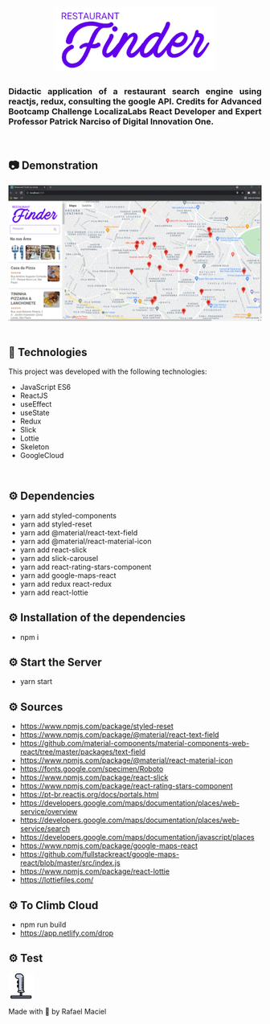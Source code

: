 <h1 align="center">
  <img alt="" title="Restaurant_Finder" src=".github/demostration_aplication_0.png" width="320px" />
  <br>
</h1>

<h3 align="justify">
Didactic application of a restaurant search engine using reactjs, redux, consulting the google API. Credits for Advanced Bootcamp Challenge LocalizaLabs React Developer and Expert Professor Patrick Narciso of Digital Innovation One.
</h3>

<br>

## 📷 Demonstration

<div align="center" >
<h4 align="left"></h4>
  <img src=".github/demostration_aplication_1.gif">
</div>

<br>

## 🚀 Technologies

This project was developed with the following technologies:

- JavaScript ES6
- ReactJS
- useEffect
- useState
- Redux
- Slick
- Lottie
- Skeleton
- GoogleCloud

<br>

## ⚙ Dependencies
- yarn add styled-components
- yarn add styled-reset
- yarn add @material/react-text-field
- yarn add @material/react-material-icon
- yarn add react-slick
- yarn add slick-carousel
- yarn add react-rating-stars-component
- yarn add google-maps-react
- yarn add redux react-redux
- yarn add react-lottie

## ⚙ Installation of the dependencies
- npm i

## ⚙ Start the Server
- yarn start

## ⚙ Sources
- https://www.npmjs.com/package/styled-reset
- https://www.npmjs.com/package/@material/react-text-field
- https://github.com/material-components/material-components-web-react/tree/master/packages/text-field
- https://www.npmjs.com/package/@material/react-material-icon
- https://fonts.google.com/specimen/Roboto
- https://www.npmjs.com/package/react-slick
- https://www.npmjs.com/package/react-rating-stars-component
- https://pt-br.reactjs.org/docs/portals.html
- https://developers.google.com/maps/documentation/places/web-service/overview
- https://developers.google.com/maps/documentation/places/web-service/search
- https://developers.google.com/maps/documentation/javascript/places
- https://www.npmjs.com/package/google-maps-react
- https://github.com/fullstackreact/google-maps-react/blob/master/src/index.js
- https://www.npmjs.com/package/react-lottie
- https://lottiefiles.com/

## ⚙ To Climb Cloud
- npm run build
- https://app.netlify.com/drop


## ⚙ Test
<a href="https://reactjs-working-with-components.netlify.app/" target="_blank">
    <img alt="" title="snake pink game" src=".github/jogar.svg" width="50px" /> 
  </a>

<br>

Made with 💜 by Rafael Maciel
